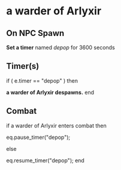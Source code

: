 # a warder of Arlyxir
## On NPC Spawn

**Set a timer** named *depop* for 3600 seconds
## Timer(s)

if ( e.timer == "depop" ) then


**a warder of Arlyxir despawns.**
end

## Combat

if  a warder of Arlyxir enters combat  then


eq.pause_timer("depop");

else


eq.resume_timer("depop");
end
